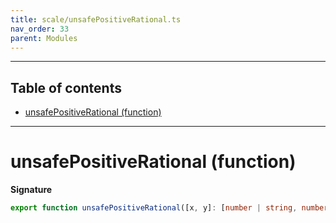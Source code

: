 ```yaml
---
title: scale/unsafePositiveRational.ts
nav_order: 33
parent: Modules
---
```


---

<h2 class="text-delta">Table of contents</h2>

- [unsafePositiveRational (function)](#unsafepositiverational-function)

---

# unsafePositiveRational (function)

**Signature**

```ts
export function unsafePositiveRational([x, y]: [number | string, number | string]): PositiveRational { ... }
```
